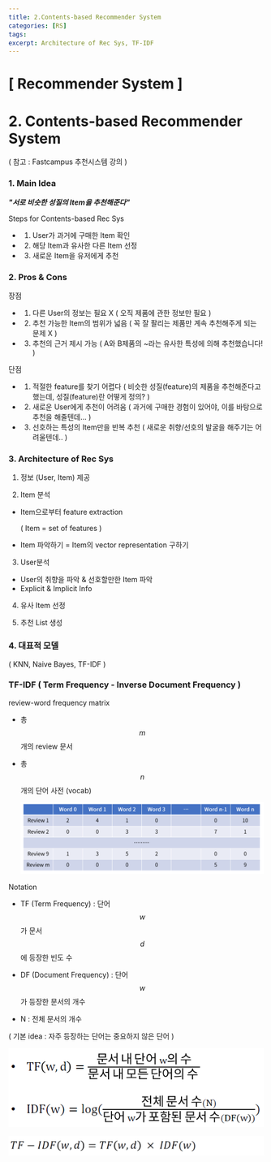 ```yaml
---
title: 2.Contents-based Recommender System
categories: [RS]
tags: 
excerpt: Architecture of Rec Sys, TF-IDF
---
```


<script src="https://cdn.mathjax.org/mathjax/latest/MathJax.js?config=TeX-AMS-MML_HTMLorMML" type="text/javascript"></script>

# [ Recommender System ]

# 2. Contents-based Recommender System

( 참고 : Fastcampus 추천시스템 강의 )

### 1. Main Idea

***"서로 비슷한 성질의 Item을 추천해준다"***



Steps for Contents-based Rec Sys

- 1) User가 과거에 구매한 Item 확인
- 2) 해당 Item과 유사한 다른 Item 선정
- 3) 새로운 Item을 유저에게 추천



### 2. Pros & Cons

장점

- 1) 다른 User의 정보는 필요 X ( 오직 제품에 관한 정보만 필요 )
- 2) 추천 가능한 Item의 범위가 넓음 ( 꼭 잘 팔리는 제품만 계속 추천해주게 되는 문제 X )
- 3) 추천의 근거 제시 가능 ( A와 B제품의 ~라는 유사한 특성에 의해 추천했습니다! )



단점

- 1) 적절한 feature를 찾기 어렵다 ( 비슷한 성질(feature)의 제품을 추천해준다고 했는데, 성질(feature)란 어떻게 정의? )
- 2) 새로운 User에게 추천이 어려움 ( 과거에 구매한 경험이 있어야, 이를 바탕으로 추천을 해줄텐데... )
- 3) 선호하는 특성의 Item만을 반복 추천 ( 새로운 취향/선호의 발굴을 해주기는 어려울텐데.. )



### 3. Architecture of Rec Sys

1) 정보 (User, Item) 제공

2) Item 분석

- Item으로부터 feature extraction 

  ( Item = set of features )

- Item 파악하기 = Item의 vector representation 구하기

3) User분석

- User의 취향을 파악 & 선호할만한 Item 파악
- Explicit & Implicit Info

4) 유사 Item 선정

5) 추천 List 생성



### 4. 대표적 모델

( KNN, Naive Bayes, TF-IDF )



### TF-IDF ( Term Frequency - Inverse Document Frequency )

review-word frequency matrix

- 총 $$m$$개의 review 문서

- 총 $$n$$개의 단어 사전 (vocab)

  ![figure2](/assets/img/recsys/2-1.png)
  
  

Notation

- TF (Term Frequency) : 단어 $$w$$ 가 문서 $$d$$에 등장한 빈도 수

- DF (Document Frequency) : 단어 $$w$$가 등장한 문서의 개수

- N : 전체 문서의 개수



( 기본 idea : 자주 등장하는 단어는 중요하지 않은 단어 )

![figure2](/assets/img/recsys/2-2.png)

![figure2](/assets/img/recsys/2-3.png)





